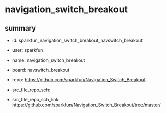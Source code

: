# navigation_switch_breakout
 
## summary 
* id: sparkfun_navigation_switch_breakout_navswitch_breakout
* user: sparkfun
* name: navigation_switch_breakout
* board: navswitch_breakout
* repo: https://github.com/sparkfun/Navigation_Switch_Breakout



* src_file_repo_sch: 
* src_file_repo_sch_link: https://github.com/sparkfun/Navigation_Switch_Breakout/tree/master/




